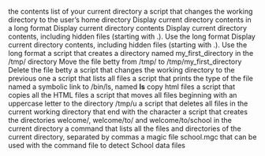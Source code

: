  the contents list of your current directory
 a script that changes the working directory to the user’s home directory
Display current directory contents in a long format
Display current directory contents
Display current directory contents, including hidden files (starting with .). Use the long format
Display current directory contents, including hidden files (starting with .). Use the long format
a script that creates a directory named my_first_directory in the /tmp/ directory
Move the file betty from /tmp/ to /tmp/my_first_directory
Delete the file betty
a script that changes the working directory to the previous one
a script that lists all files
  a script that prints the type of the file named 
a symbolic link to /bin/ls, named __ls__
copy html files
 a script that copies all the HTML files
 a script that moves all files beginning with an uppercase letter to the directory /tmp/u
 a script that deletes all files in the current working directory that end with the character
a script that creates the directories welcome/, welcome/to/ and welcome/to/school in the current directory
a command that lists all the files and directories of the current directory, separated by commas
a magic file school.mgc that can be used with the command file to detect School data files
